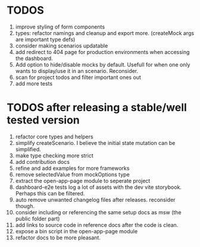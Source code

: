 # TODOS

1. improve styling of form components
1. types: refactor namings and cleanup and export more. (createMock args are important type defs)
1. consider making scenarios updatable
1. add redirect to 404 page for production environments when accessing the dashboard.
1. Add option to hide/disable mocks by default. Usefull for when one only wants to display/use it in an scenario. Reconsider.
1. scan for project todos and filter important ones out
1. add more tests

# TODOS after releasing a stable/well tested version

1. refactor core types and helpers
1. simplify createScenario. I believe the initial state mutation can be simplified.
1. make type checking more strict
1. add contribution docs
1. refine and add examples for more frameworks
1. remove selectedValue from mockOptions type
1. extract the open-app-page module to seperate project
1. dashboard-e2e tests log a lot of assets with the dev vite storybook. Perhaps this can be filtered.
1. auto remove unwanted changelog files after releases. reconsider though.
1. consider including or referencing the same setup docs as msw (the public folder part)
1. add links to source code in reference docs after the code is clean.
1. expose a bin script in the open-app-page module
1. refactor docs to be more pleasant.
